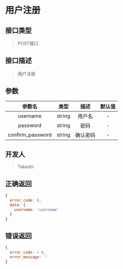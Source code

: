 # 用户注册

## 接口类型
> POST接口

## 接口描述
> 用户注册

## 参数
参数名|类型|描述|默认值
:-:|:-:|:-:|:-:
username|string|用户名|-
password|string|密码|-
confirm_password|string|确认密码|-

## 开发人
> Takashi

## 正确返回
```javascript
{
  error_code: 0,
  data: {
    username: 'username'
  }
}
```

## 错误返回
```javascript
{
  error_code: > 0,
  error_message: ''
}
```